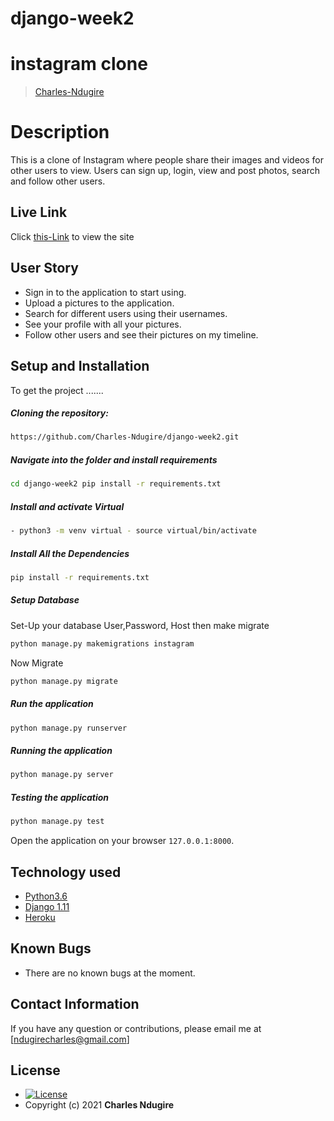 # django-week2
# instagram clone

>[Charles-Ndugire](https://github.com/Charles-Ndugire)  
  
# Description  
This is a clone of  Instagram where people share their  images and videos for other users to view. 
Users can sign up, login, view and post photos, search and follow other users.
##  Live Link  
 Click [this-Link](https://insta888.herokuapp.com/)  to view the site
  

 
## User Story  
  
* Sign in to the application to start using.  
* Upload a pictures to the application. 
* Search for different users using their usernames.  
* See your profile with all your pictures.  
* Follow other users and see their pictures on my timeline.  
  

  
## Setup and Installation  
To get the project .......  
  
##### Cloning the repository:  
 ```bash 
 https://github.com/Charles-Ndugire/django-week2.git
```
##### Navigate into the folder and install requirements  
 ```bash 
cd django-week2 pip install -r requirements.txt 
```
##### Install and activate Virtual  
 ```bash 
- python3 -m venv virtual - source virtual/bin/activate  
```  
##### Install All the Dependencies  
 ```bash 
 pip install -r requirements.txt 
```  
 ##### Setup Database  
  Set-Up your database User,Password, Host then make migrate  
 ```bash 
python manage.py makemigrations instagram
 ``` 
 Now Migrate  
 ```bash 
 python manage.py migrate 
```
##### Run the application  
 ```bash 
 python manage.py runserver 
``` 
##### Running the application  
 ```bash 
 python manage.py server 
```
##### Testing the application  
 ```bash 
 python manage.py test 
```
Open the application on your browser `127.0.0.1:8000`.  
  
  
## Technology used  
  
* [Python3.6](https://www.python.org/)  
* [Django 1.11](https://docs.djangoproject.com/en/2.2/)  
* [Heroku](https://heroku.com)  
  
  
## Known Bugs  
* There are no known bugs at the moment.

## Contact Information   
If you have any question or contributions, please email me at [ndugirecharles@gmail.com]  
  
## License 

* [![License](https://img.shields.io/packagist/l/loopline-systems/closeio-api-wrapper.svg)](https://github.com/Charles-Ndugire/Picture-Globe/blob/master/LICENSE)  
* Copyright (c) 2021 **Charles Ndugire**
